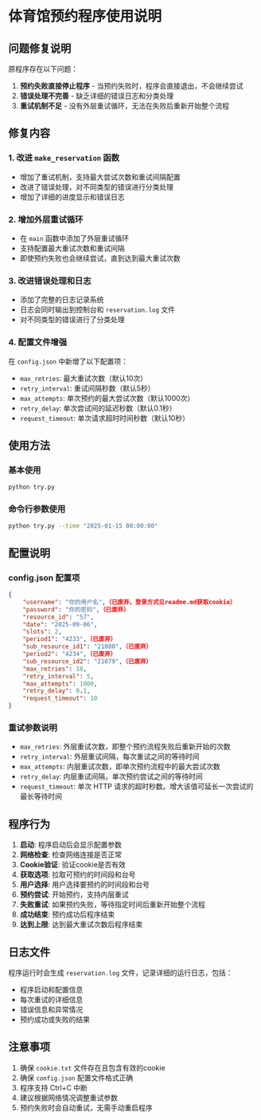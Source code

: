 # 体育馆预约程序使用说明

## 问题修复说明

原程序存在以下问题：
1. **预约失败直接停止程序** - 当预约失败时，程序会直接退出，不会继续尝试
2. **错误处理不完善** - 缺乏详细的错误日志和分类处理
3. **重试机制不足** - 没有外层重试循环，无法在失败后重新开始整个流程

## 修复内容

### 1. 改进 `make_reservation` 函数
- 增加了重试机制，支持最大尝试次数和重试间隔配置
- 改进了错误处理，对不同类型的错误进行分类处理
- 增加了详细的进度显示和错误日志

### 2. 增加外层重试循环
- 在 `main` 函数中添加了外层重试循环
- 支持配置最大重试次数和重试间隔
- 即使预约失败也会继续尝试，直到达到最大重试次数

### 3. 改进错误处理和日志
- 添加了完整的日志记录系统
- 日志会同时输出到控制台和 `reservation.log` 文件
- 对不同类型的错误进行了分类处理

### 4. 配置文件增强
在 `config.json` 中新增了以下配置项：
- `max_retries`: 最大重试次数（默认10次）
- `retry_interval`: 重试间隔秒数（默认5秒）
- `max_attempts`: 单次预约的最大尝试次数（默认1000次）
- `retry_delay`: 单次尝试间的延迟秒数（默认0.1秒）
 - `request_timeout`: 单次请求超时时间秒数（默认10秒）

## 使用方法

### 基本使用
```bash
python try.py
```

### 命令行参数使用
```bash
python try.py --time "2025-01-15 08:00:00"
```

## 配置说明

### config.json 配置项
```json
{
    "username": "你的用户名",（已废弃，登录方式见readme.md获取cookie）
    "password": "你的密码",（已废弃）
    "resource_id": "57",
    "date": "2025-09-06",
    "slots": 2,
    "period1": "4233",（已废弃）
    "sub_resource_id1": "21080",（已废弃）
    "period2": "4234",（已废弃）
    "sub_resource_id2": "21079",（已废弃）
    "max_retries": 10,
    "retry_interval": 5,
    "max_attempts": 1000,
    "retry_delay": 0.1,
    "request_timeout": 10
}
```

### 重试参数说明
- `max_retries`: 外层重试次数，即整个预约流程失败后重新开始的次数
- `retry_interval`: 外层重试间隔，每次重试之间的等待时间
- `max_attempts`: 内层重试次数，即单次预约流程中的最大尝试次数
- `retry_delay`: 内层重试间隔，单次预约尝试之间的等待时间
 - `request_timeout`: 单次 HTTP 请求的超时秒数。增大该值可延长一次尝试的最长等待时间

## 程序行为

1. **启动**: 程序启动后会显示配置参数
2. **网络检查**: 检查网络连接是否正常
3. **Cookie验证**: 验证cookie是否有效
4. **获取选项**: 拉取可预约的时间段和台号
5. **用户选择**: 用户选择要预约的时间段和台号
6. **预约尝试**: 开始预约，支持内层重试
7. **失败重试**: 如果预约失败，等待指定时间后重新开始整个流程
8. **成功结束**: 预约成功后程序结束
9. **达到上限**: 达到最大重试次数后程序结束

## 日志文件

程序运行时会生成 `reservation.log` 文件，记录详细的运行日志，包括：
- 程序启动和配置信息
- 每次重试的详细信息
- 错误信息和异常情况
- 预约成功或失败的结果

## 注意事项

1. 确保 `cookie.txt` 文件存在且包含有效的cookie
2. 确保 `config.json` 配置文件格式正确
3. 程序支持 Ctrl+C 中断
4. 建议根据网络情况调整重试参数
5. 预约失败时会自动重试，无需手动重启程序
